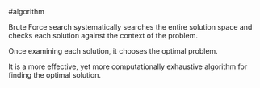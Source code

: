 #algorithm 

Brute Force search systematically searches the entire solution space and checks each solution against the context of the problem.

Once examining each solution, it chooses the optimal problem.

It is a more effective, yet more computationally exhaustive algorithm for finding the optimal solution.